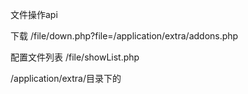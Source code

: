 文件操作api


下载
/file/down.php?file=/application/extra/addons.php

配置文件列表
/file/showList.php

/application/extra/目录下的



